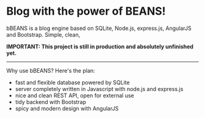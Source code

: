 # Blog with the power of BEANS!
bBEANS is a blog engine based on SQLite, Node.js, express.js, AngularJS and Bootstrap. Simple, clean, 

**IMPORTANT: This project is still in production and absolutely unfinished yet.**

---

Why use bBEANS? Here's the plan:

- fast and flexible database powered by SQLite
- server completely written in Javascript with node.js and express.js
- nice and clean REST API, open for external use
- tidy backend with Bootstrap
- spicy and modern design with AngularJS


